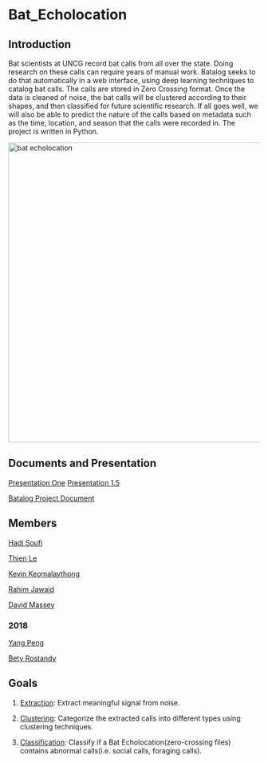 # Bat_Echolocation

## Introduction
Bat scientists at UNCG record bat calls from all over the state. Doing research on these calls can require years of manual work. Batalog seeks to do that automatically in a web interface, using deep learning techniques to catalog bat calls. The calls are stored in Zero Crossing format. Once the data is cleaned of noise, the bat calls will be clustered according to their shapes, and then classified for future scientific research. If all goes well, we will also be able to predict the nature of the calls based on metadata such as the time, location, and season that the calls were recorded in. The project is written in Python.

<img width="600" alt="bat echolocation" src="https://www.batconservationireland.org/wp-content/uploads/2013/10/EcholocationII.jpg">

## Documents and Presentation

[Presentation One](https://github.com/InsertGitHubUsernameHere/Bat_Echolocation_2019/blob/master/doc/2019/presentation1.pdf)
[Presentation 1.5](https://github.com/InsertGitHubUsernameHere/Bat_Echolocation_2019/blob/master/doc/2019/presentation1.5.pdf)

[Batalog Project Document](https://docs.google.com/document/d/1jJgxoAWclTfXR5WuWl7eNxvBmqgRZZZUhYIx0BMW1Hs/edit?usp=sharing)

## Members

[Hadi Soufi](https://github.com/HadiSoufi)

[Thien Le](https://github.com/InsertGitHubUsernameHere)

[Kevin Keomalaythong](https://github.com/kkeomalaythong)

[Rahim Jawaid](https://github.com/aRahimIqbal)

[David Massey](https://github.com/dlmassey)

### 2018
[Yang Peng](https://github.com/yangp18)

[Bety Rostandy](https://github.com/brostandy)

## Goals

1. [Extraction](https://plot.ly/~souhad/13/zc-noisy-zc-smoothed-zc-noiseless/):
Extract meaningful signal from noise.

2. [Clustering](https://github.com/UNCG-CSE/Bat_Echolocation/blob/master/src/clustering_yang.ipynb):
Categorize the extracted calls into different types using clustering techniques.

3. [Classification](https://github.com/UNCG-CSE/Bat_Echolocation/blob/master/src/clustering_yang.ipynb):
Classify if a Bat Echolocation(zero-crossing files) contains abnormal calls(i.e. social calls, foraging calls).
